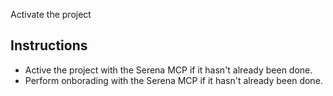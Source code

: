 Activate the project

## Instructions
- Active the project with the Serena MCP if it hasn't already been done.
- Perform onborading with the Serena MCP if it hasn't already been done.
